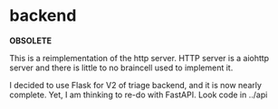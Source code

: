 # backend

**OBSOLETE**

This is a reimplementation of the http server. HTTP server is a aiohttp server and 
there is little to no braincell used to implement it.

I decided to use Flask for V2 of triage backend, and it is now nearly complete.
Yet, I am thinking to re-do with FastAPI. Look code in ../api

